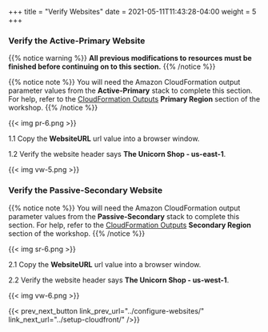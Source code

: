 +++
title = "Verify Websites"
date =  2021-05-11T11:43:28-04:00
weight = 5
+++

### Verify the Active-Primary Website

{{% notice warning %}}
**All previous modifications to resources must be finished before continuing on to this section.**
{{% /notice %}}

{{% notice note %}}
You will need the Amazon CloudFormation output parameter values from the **Active-Primary** stack to complete this section.  For help, refer to the [CloudFormation Outputs](../prerequisites/cfn-outputs/) **Primary Region** section of the workshop.
{{% /notice %}}

{{< img pr-6.png >}}

1.1 Copy the **WebsiteURL** url value into a browser window.

1.2 Verify the website header says **The Unicorn Shop - us-east-1**.

{{< img vw-5.png >}}

### Verify the Passive-Secondary Website

{{% notice note %}}
You will need the Amazon CloudFormation output parameter values from the **Passive-Secondary** stack to complete this section. For help, refer to the [CloudFormation Outputs](../prerequisites/cfn-outputs/) **Secondary Region** section of the workshop.
{{% /notice %}}

{{< img sr-6.png >}}

2.1 Copy the **WebsiteURL** url value into a browser window.

2.2 Verify the website header says **The Unicorn Shop - us-west-1**.

{{< img vw-6.png >}}

{{< prev_next_button link_prev_url="../configure-websites/" link_next_url="../setup-cloudfront/" />}}

